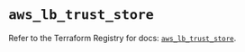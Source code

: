 # `aws_lb_trust_store`

Refer to the Terraform Registry for docs: [`aws_lb_trust_store`](https://registry.terraform.io/providers/hashicorp/aws/6.5.0/docs/resources/lb_trust_store).
